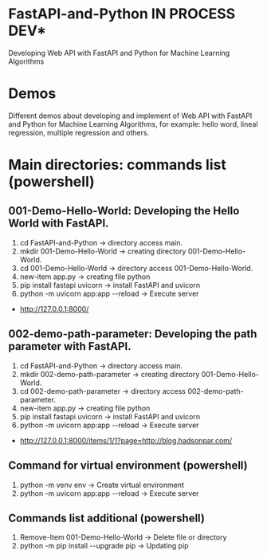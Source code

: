 # FastAPI-and-Python **IN PROCESS DEV***
Developing Web API with FastAPI and Python for Machine Learning Algorithms
# Demos
Different demos about developing and implement of Web API with FastAPI and Python for Machine Learning Algorithms, for example: hello word, lineal regression, multiple regression and others.
# Main directories: commands list (powershell)
## 001-Demo-Hello-World: Developing the Hello World with FastAPI.
1. cd FastAPI-and-Python -> directory access main.
2. mkdir 001-Demo-Hello-World -> creating directory 001-Demo-Hello-World.
3. cd 001-Demo-Hello-World -> directory access 001-Demo-Hello-World.
4. new-item app.py -> creating file python
5. pip install fastapi uvicorn -> install FastAPI and uvicorn
6. python -m uvicorn app:app --reload -> Execute server
* http://127.0.0.1:8000/

## 002-demo-path-parameter: Developing the path parameter with FastAPI.
1. cd FastAPI-and-Python -> directory access main.
2. mkdir 002-demo-path-parameter -> creating directory 001-Demo-Hello-World.
3. cd 002-demo-path-parameter -> directory access 002-demo-path-parameter.
4. new-item app.py -> creating file python
5. pip install fastapi uvicorn -> install FastAPI and uvicorn
6. python -m uvicorn app:app --reload -> Execute server
* http://127.0.0.1:8000/items/1/1?page=http://blog.hadsonpar.com/

## Command for virtual environment (powershell)
1. python -m venv env -> Create virtual environment
2. python -m uvicorn app:app --reload -> Execute server

## Commands list additional (powershell)
1. Remove-Item 001-Demo-Hello-World -> Delete file or directory
2. python -m pip install --upgrade pip -> Updating pip
